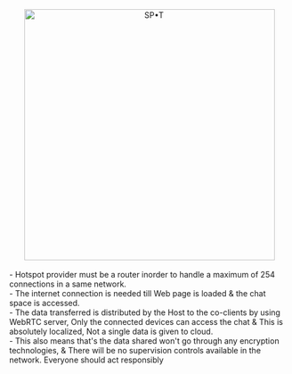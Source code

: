 <div align='center'><img src="https://user-images.githubusercontent.com/75234157/192829760-5096c06b-7265-40f9-90cb-a486793f2af2.png" alt="SP•T" width="450" ><br><br>
<div align='left'>
- Hotspot provider must be a router inorder to handle a maximum of 254 connections in a same network.<br>
- The internet connection is needed till Web page is loaded & the chat space is accessed.<br>
- The data transferred is distributed by the Host to the co-clients by using WebRTC server, Only the connected devices can access the chat & This is absolutely localized, Not a single data is given to cloud. <br>
- This also means that's the data shared won't go through any encryption technologies, & There will be no supervision controls available in the network. Everyone should act responsibly</div>
</div>
